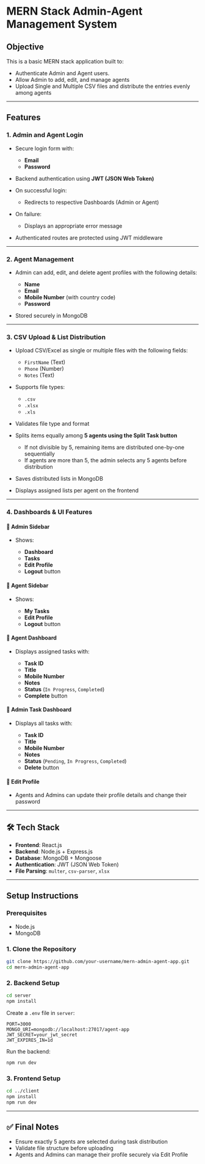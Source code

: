 # MERN Stack Admin-Agent Management System

## Objective

This is a basic MERN stack application built to:

* Authenticate Admin and Agent users.
* Allow Admin to add, edit, and manage agents
* Upload Single and Multiple CSV files and distribute the entries evenly among agents

---

##  Features

### 1. Admin and Agent Login

* Secure login form with:

  * **Email**
  * **Password**
* Backend authentication using **JWT (JSON Web Token)**
* On successful login:

  * Redirects to respective Dashboards (Admin or Agent)
* On failure:

  * Displays an appropriate error message
* Authenticated routes are protected using JWT middleware

---

### 2. Agent Management

* Admin can add, edit, and delete agent profiles with the following details:

  * **Name**
  * **Email**
  * **Mobile Number** (with country code)
  * **Password**
* Stored securely in MongoDB

---

### 3. CSV Upload & List Distribution

* Upload CSV/Excel as single or multiple files with the following fields:

  * `FirstName` (Text)
  * `Phone` (Number)
  * `Notes` (Text)
* Supports file types:

  * `.csv`
  * `.xlsx`
  * `.xls`
* Validates file type and format
* Splits items equally among **5 agents using the Split Task button**

  * If not divisible by 5, remaining items are distributed one-by-one sequentially
  * If agents are more than 5, the admin selects any 5 agents before distribution
* Saves distributed lists in MongoDB
* Displays assigned lists per agent on the frontend

---

### 4. Dashboards & UI Features

#### 🔷 Admin Sidebar

* Shows:

  * **Dashboard**
  * **Tasks**
  * **Edit Profile**
  * **Logout** button

#### 🔷 Agent Sidebar

* Shows:

  * **My Tasks**
  * **Edit Profile**
  * **Logout** button

#### 🔷 Agent Dashboard

* Displays assigned tasks with:

  * **Task ID**
  * **Title**
  * **Mobile Number**
  * **Notes**
  * **Status** (`In Progress`, `Completed`)
  * **Complete** button

#### 🔷 Admin Task Dashboard

* Displays all tasks with:

  * **Task ID**
  * **Title**
  * **Mobile Number**
  * **Notes**
  * **Status** (`Pending`, `In Progress`, `Completed`)
  * **Delete** button

#### 🔷 Edit Profile 

* Agents and Admins can update their profile details and change their password

---

## 🛠️ Tech Stack

* **Frontend**: React.js
* **Backend**: Node.js + Express.js
* **Database**: MongoDB + Mongoose
* **Authentication**: JWT (JSON Web Token)
* **File Parsing**: `multer`, `csv-parser`, `xlsx`

---




## Setup Instructions

### Prerequisites

* Node.js
* MongoDB 

### 1. Clone the Repository

```bash
git clone https://github.com/your-username/mern-admin-agent-app.git
cd mern-admin-agent-app
```

### 2. Backend Setup

```bash
cd server
npm install
```

Create a `.env` file in `server`:

```env
PORT=3000
MONGO_URI=mongodb://localhost:27017/agent-app
JWT_SECRET=your_jwt_secret
JWT_EXPIRES_IN=1d
```

Run the backend:

```bash
npm run dev
```

### 3. Frontend Setup

```bash
cd ../client
npm install
npm run dev
```

---

## ✅ Final Notes

* Ensure exactly 5 agents are selected during task distribution
* Validate file structure before uploading
* Agents and Admins can manage their profile securely via Edit Profile


